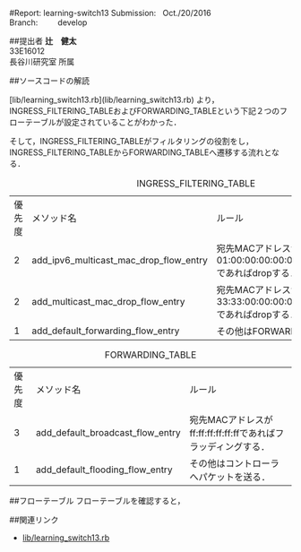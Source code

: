 #Report: learning-switch13
Submission: &nbsp; Oct./20/2016<br>
Branch: &nbsp;&nbsp;&nbsp;&nbsp;&nbsp;&nbsp;&nbsp; develop<br>






##提出者
<B>辻　健太</B><br>
33E16012<br>
長谷川研究室 所属<br>




##ソースコードの解読
 <p>[lib/learning_switch13.rb](lib/learning_switch13.rb)
より，INGRESS_FILTERING_TABLEおよびFORWARDING_TABLEという下記２つのフローテーブルが設定されていることがわかった．</p>
<p>そして，INGRESS_FILTERING_TABLEがフィルタリングの役割をし，INGRESS_FILTERING_TABLEからFORWARDING_TABLEへ遷移する流れとなる．</p>

<table>
  <caption>INGRESS_FILTERING_TABLE</caption>
  <tr>
    <td>優先度</td>
    <td>メソッド名</td>
    <td>ルール</td>
  </tr>
  <tr>
    <td>2</td>
    <td>add_ipv6_multicast_mac_drop_flow_entry</td>
    <td>宛先MACアドレスが01:00:00:00:00:00/ff:00:00:00:00:00であればdropする．</td>
  </tr>
  <tr>
    <td>2</td>
    <td>add_multicast_mac_drop_flow_entry</td>
    <td>宛先MACアドレスが33:33:00:00:00:00/ff:ff:00:00:00:00であればdropする．</td>
  </tr>
  <tr>
    <td>1</td>
    <td>add_default_forwarding_flow_entry</td>
    <td>その他はFORWARDING_TABLEへ．</td>
  </tr>
</table>

<table>
  <caption>FORWARDING_TABLE</caption>
  <tr>
    <td>優先度</td>
    <td>メソッド名</td>
    <td>ルール</td>
  </tr>
  <tr>
    <td>3</td>
    <td>add_default_broadcast_flow_entry</td>
    <td>宛先MACアドレスがff:ff:ff:ff:ff:ffであればフラッディングする．</td>
  </tr>
  <tr>
    <td>1</td>
    <td>add_default_flooding_flow_entry</td>
    <td>その他はコントローラへパケットを送る．</td>
  </tr>
</table>


##フローテーブル
フローテーブルを確認すると，


##関連リンク
* [lib/learning_switch13.rb](lib/learning_switch13.rb)
